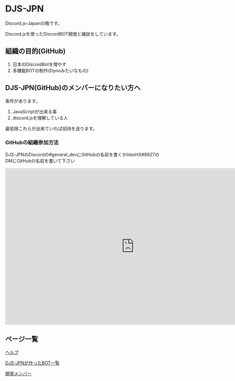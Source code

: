# DJS-JPN
Discord.js-Japanの略です。

Discord.jsを使ったDiscordBOT開発と雑談をしています。

## 組織の目的(GitHub)
1. 日本のDiscordBotを増やす
1. 多機能BOTの制作(Dynoみたいなもの)

## DJS-JPN(GitHub)のメンバーになりたい方へ
条件があります。
1. JavaScriptが出来る事
1. discord.jsを理解している人

最低限これらが出来ていれば招待を送ります。
### GitHubの組織参加方法
DJS-JPNのDiscordの#general_devにGitHubの名前を書くかInkoHX#8927のDMにGitHubの名前を書いて下さい

<iframe src="https://discordapp.com/widget?id=391390986770710528&theme=dark" width="820" height="500" allowtransparency="true" frameborder="0"></iframe>

## ページ一覧
[ヘルプ](https://djs-jpn.ga/help.html)

[DJS-JPNが作ったBOT一覧](https://djs-jpn.ga/bots.html)

[開発メンバー](https://djs-jpn.ga/member.html)
